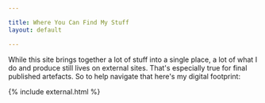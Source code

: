 ```yaml
---

title: Where You Can Find My Stuff
layout: default

---
```


While this site brings together a lot of stuff into a single place, a lot of what I do and produce still lives on external sites. That's especially true for  final published artefacts. So to help navigate that here's my digital footprint:

{% include external.html %}
